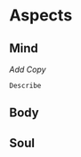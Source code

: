 # Aspects

## Mind
*Add Copy*
```
Describe 
```
## Body

## Soul 
<!--stackedit_data:
eyJoaXN0b3J5IjpbLTEzOTQ0MDQzMzAsMTAxMjM3MDY0MV19
-->